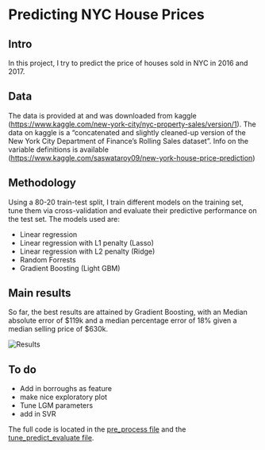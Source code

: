 # Predicting NYC House Prices

## Intro
In this project, I try to predict the price of houses sold in NYC in 2016 and 2017.

## Data
The data is provided at and was downloaded from kaggle (https://www.kaggle.com/new-york-city/nyc-property-sales/version/1). The data on kaggle is a “concatenated and slightly cleaned-up version of the New York City Department of Finance’s Rolling Sales dataset”. Info on the variable definitions is available (https://www.kaggle.com/saswataroy09/new-york-house-price-prediction)

## Methodology
Using a 80-20 train-test split, I train different models on the training set, tune them via cross-validation and evaluate their predictive performance on the test set. The models used are:

* Linear regression
* Linear regression with L1 penalty (Lasso)
* Linear regression with L2 penalty (Ridge)
* Random Forrests
* Gradient Boosting (Light GBM)

## Main results
So far, the best results are attained by Gradient Boosting, with an Median absolute error of $119k and a median percentage error of 18% given a median selling price of $630k.

![Results](/figures/model_performance_lgbm_zoom.png)

## To do

* Add in borroughs as feature
* make nice exploratory plot
* Tune LGM parameters
* add in SVR

The full code is located in the [pre_process file](pre_process.py) and the  [tune_predict_evaluate file](tune_predict_evaluate.py).
